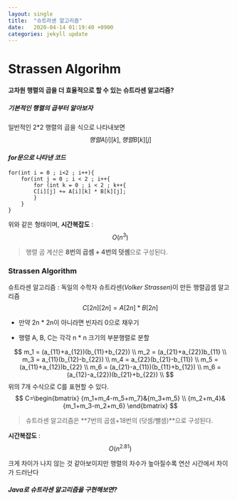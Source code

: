 ```yaml
---
layout: single
title:  "슈트라센 알고리즘"
date:   2020-04-14 01:19:40 +0900
categories: jekyll update
---
```


Strassen Algorihm
==============

#### 고차원 행렬의 곱을 더 효율적으로 할 수 있는 **슈트라센 알고리즘?**



##### 기본적인 행렬의 곱부터 알아보자

일반적인 2*2 행렬의 곱을 식으로 나타내보면
$$
행렬 A[i][k], 행렬 B[k][j]
$$

#### *for문으로 나타낸 코드*
~~~~
for(int i = 0 ; i<2 ; i++){
	for(int j = 0 ; i < 2 ; i++{
		for (int k = 0 ; i < 2 ; k++{
		C[i][j] += A[i][k] * B[k][j];
		}
	}
}
~~~~
위와 같은 형태이며, 
**시간복잡도** : 
$$
O(n^3) 
$$


> 행렬 곱 계산은 **8번의 곱셈 + 4번의 덧셈**으로 구성된다.

### Strassen Algorithm
슈트라센 알고리즘
:	독일의 수학자 슈트라센(*Volker Strassen*)이 만든 행렬곱셈 알고리즘
$$
C[2n][2n] = A[2n]*B[2n]
$$



- 만약 2n * 2n이 아니라면 빈자리 0으로 채우기

- 행렬  A, B, C는 각각 n * n 크기의 부분행렬로 분할

  

$$
m_1 = (a_{11}+a_{12})(b_{11}+b_{22}) \\
m_2 = (a_{21}+a_{22})b_{11} \\
m_3 = a_{11}(b_{12}-b_{22})  \\
m_4 = a_{22}(b_{21}-b_{11})  \\
m_5 = (a_{11}+a_{12})b_{22} \\
m_6 = (a_{21}-a_{11})(b_{11}+b_{12}) \\ 
m_6 = (a_{12}-a_{22})(b_{21}+b_{22}) \\
$$
 위의 7개 수식으로 C를 표현할 수 있다.
$$
C=\begin{bmatrix}
{m_1+m_4-m_5+m_7}&{m_3+m_5} \\
{m_2+m_4}&{m_1+m_3-m_2+m_6}
\end{bmatrix}
$$
> 슈트라센 알고리즘은 **7번의 곱셈+18번의 (덧셈/뺄셈)**으로 구성된다.

**시간복잡도** : 
$$
O(n^{2.81})
$$


크게 차이가 나지 않는 것 같아보이지만 행렬의 차수가 높아질수록 연산 시간에서 차이가 드러난다

#### *Java로 슈트라센 알고리즘을 구현해보면?*

